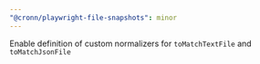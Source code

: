```yaml
---
"@cronn/playwright-file-snapshots": minor
---
```


Enable definition of custom normalizers for `toMatchTextFile` and `toMatchJsonFile`
